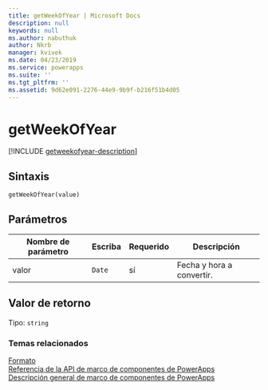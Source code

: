 ```yaml
---
title: getWeekOfYear | Microsoft Docs
description: null
keywords: null
ms.author: nabuthuk
author: Nkrb
manager: kvivek
ms.date: 04/23/2019
ms.service: powerapps
ms.suite: ''
ms.tgt_pltfrm: ''
ms.assetid: 9d62e091-2276-44e9-9b9f-b216f51b4d05
---
```


# <a name="getweekofyear"></a>getWeekOfYear

[!INCLUDE [getweekofyear-description](includes/getweekofyear-description.md)]

## <a name="syntax"></a>Sintaxis

`getWeekOfYear(value)`

## <a name="parameters"></a>Parámetros

| Nombre de parámetro|Escriba|Requerido|Descripción|
| ------------- |----|--------|-----------|
|valor|`Date`|sí|Fecha y hora a convertir.|

## <a name="return-value"></a>Valor de retorno

Tipo: `string`


### <a name="related-topics"></a>Temas relacionados

[Formato](../formatting.md)<br/>
[Referencia de la API de marco de componentes de PowerApps](../../reference/index.md)<br/>
[Descripción general de marco de componentes de PowerApps](../../overview.md)